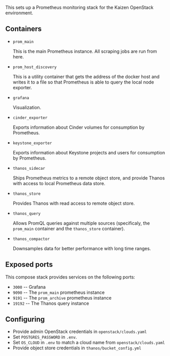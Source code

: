 This sets up a Prometheus monitoring stack for the Kaizen OpenStack environment.

## Containers

- `prom_main`

  This is the main Prometheus instance. All scraping jobs are run from here.

- `prom_host_discovery`

  This is a utility container that gets the address of the docker host
  and writes it to a file so that Prometheus is able to query the
  local node exporter.

- `grafana`

  Visualization.

- `cinder_exporter`

  Exports information about Cinder volumes for consumption by Prometheus.

- `keystone_exporter`

  Exports information about Keystone projects and users for consumption by
  Prometheus.

- `thanos_sidecar`

  Ships Prometheus metrics to a remote object store, and provide Thanos with
  access to local Prometheus data store.

- `thanos_store`

  Provides Thanos with read access to remote object store.

- `thanos_query`

  Allows PromQL queries against multiple sources (specificaly, the `prom_main`
  container and the `thanos_store` container).

- `thanos_compactor`

  Downsamples data for better performance with long time ranges.

## Exposed ports

This compose stack provides services on the following ports:

- `3000` -- Grafana
- `9090` -- The `prom_main` prometheus instance
- `9191` -- The `prom_archive` prometheus instance
- `19192` -- The Thanos query instance

## Configuring

- Provide admin OpenStack credentials in `openstack/clouds.yaml`
- Set `POSTGRES_PASSWORD` in `.env`.
- Set `OS_CLOUD` in `.env` to match a cloud name from `openstack/clouds.yaml`
- Provide object store credentials in `thanos/bucket_config.yml`
